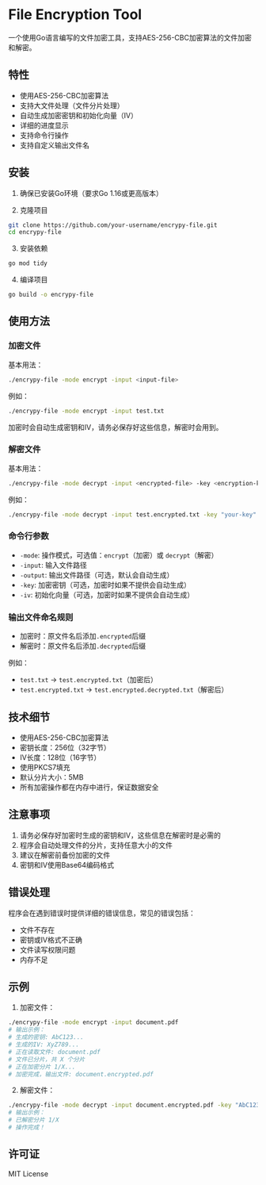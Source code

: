 # File Encryption Tool

一个使用Go语言编写的文件加密工具，支持AES-256-CBC加密算法的文件加密和解密。

## 特性

- 使用AES-256-CBC加密算法
- 支持大文件处理（文件分片处理）
- 自动生成加密密钥和初始化向量（IV）
- 详细的进度显示
- 支持命令行操作
- 支持自定义输出文件名

## 安装

1. 确保已安装Go环境（要求Go 1.16或更高版本）

2. 克隆项目
```bash
git clone https://github.com/your-username/encrypy-file.git
cd encrypy-file
```

3. 安装依赖
```bash
go mod tidy
```

4. 编译项目
```bash
go build -o encrypy-file
```

## 使用方法

### 加密文件

基本用法：
```bash
./encrypy-file -mode encrypt -input <input-file>
```

例如：
```bash
./encrypy-file -mode encrypt -input test.txt
```

加密时会自动生成密钥和IV，请务必保存好这些信息，解密时会用到。

### 解密文件

基本用法：
```bash
./encrypy-file -mode decrypt -input <encrypted-file> -key <encryption-key> -iv <initialization-vector>
```

例如：
```bash
./encrypy-file -mode decrypt -input test.encrypted.txt -key "your-key" -iv "your-iv"
```

### 命令行参数

- `-mode`: 操作模式，可选值：`encrypt`（加密）或 `decrypt`（解密）
- `-input`: 输入文件路径
- `-output`: 输出文件路径（可选，默认会自动生成）
- `-key`: 加密密钥（可选，加密时如果不提供会自动生成）
- `-iv`: 初始化向量（可选，加密时如果不提供会自动生成）

### 输出文件命名规则

- 加密时：原文件名后添加`.encrypted`后缀
- 解密时：原文件名后添加`.decrypted`后缀

例如：
- `test.txt` -> `test.encrypted.txt`（加密后）
- `test.encrypted.txt` -> `test.encrypted.decrypted.txt`（解密后）

## 技术细节

- 使用AES-256-CBC加密算法
- 密钥长度：256位（32字节）
- IV长度：128位（16字节）
- 使用PKCS7填充
- 默认分片大小：5MB
- 所有加密操作都在内存中进行，保证数据安全

## 注意事项

1. 请务必保存好加密时生成的密钥和IV，这些信息在解密时是必需的
2. 程序会自动处理文件的分片，支持任意大小的文件
3. 建议在解密前备份加密的文件
4. 密钥和IV使用Base64编码格式

## 错误处理

程序会在遇到错误时提供详细的错误信息，常见的错误包括：
- 文件不存在
- 密钥或IV格式不正确
- 文件读写权限问题
- 内存不足

## 示例

1. 加密文件：
```bash
./encrypy-file -mode encrypt -input document.pdf
# 输出示例：
# 生成的密钥: AbC123...
# 生成的IV: XyZ789...
# 正在读取文件: document.pdf
# 文件已分片，共 X 个分片
# 正在加密分片 1/X...
# 加密完成，输出文件: document.encrypted.pdf
```

2. 解密文件：
```bash
./encrypy-file -mode decrypt -input document.encrypted.pdf -key "AbC123..." -iv "XyZ789..."
# 输出示例：
# 已解密分片 1/X
# 操作完成！
```

## 许可证

MIT License